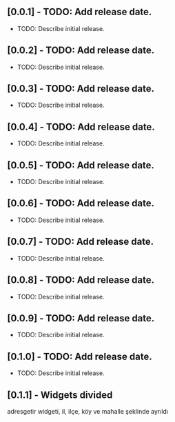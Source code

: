 ## [0.0.1] - TODO: Add release date.

* TODO: Describe initial release.

## [0.0.2] - TODO: Add release date.

* TODO: Describe initial release.

## [0.0.3] - TODO: Add release date.

* TODO: Describe initial release.

## [0.0.4] - TODO: Add release date.

* TODO: Describe initial release.

## [0.0.5] - TODO: Add release date.

* TODO: Describe initial release.

## [0.0.6] - TODO: Add release date.

* TODO: Describe initial release.

## [0.0.7] - TODO: Add release date.

* TODO: Describe initial release.

## [0.0.8] - TODO: Add release date.

* TODO: Describe initial release.


## [0.0.9] - TODO: Add release date.

* TODO: Describe initial release.

## [0.1.0] - TODO: Add release date.

* TODO: Describe initial release.

## [0.1.1] - Widgets divided

adresgetir widgeti, il, ilçe, köy ve mahalle şeklinde ayrıldı

